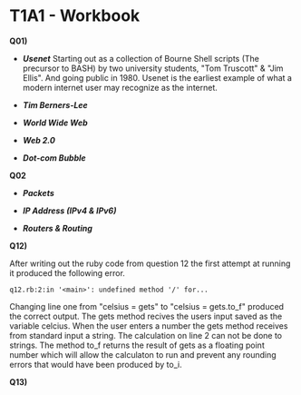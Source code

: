 # T1A1 - Workbook

**Q01)**

* ***Usenet*** Starting out as a collection of Bourne Shell scripts (The precursor
to BASH) by two university students, "Tom Truscott" & "Jim Ellis". And going
public in 1980. Usenet is the earliest example of what a modern internet user
may recognize as the internet.

* ***Tim Berners-Lee***

* ***World Wide Web***

* ***Web 2.0***

* ***Dot-com Bubble***

**Q02**

* ***Packets***

* ***IP Address (IPv4 & IPv6)***

* ***Routers & Routing***

**Q12)**

After writing out the ruby code from question 12 the first attempt at running it
produced the following error.

```q12.rb:2:in '<main>': undefined method '/' for...```


Changing line one from "celsius = gets" to "celsius = gets.to_f" produced the
correct output. The gets method recives the users input saved as the variable
celcius. When the user enters a number the gets method receives from standard
input a string. The calculation on line 2 can not be done to strings. The
method to_f returns the result of gets as a floating point number which will
allow the calculaton to run and prevent any rounding errors that would have been
produced by to_i.

**Q13)**



